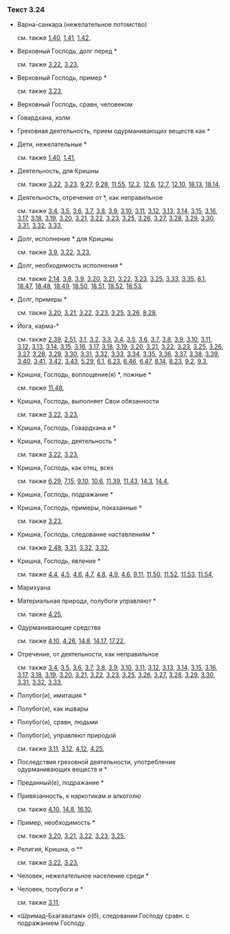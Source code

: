 ### Текст 3.24
	
- Варна-санкара (нежелательное потомство)

	см. также  [1.40](../01/0140.md),  [1.41](../01/0141.md),  [1.42](../01/0142.md), 
	
- Верховный Господь, долг перед \*

	см. также  [3.22](../03/0322.md),  [3.23](../03/0323.md), 
	
- Верховный Господь, пример \*

	см. также  [3.23](../03/0323.md), 
	
- Верховный Господь, сравн, человеком

	
- Говардхана, холм

	
- Греховная деятельность, прием одурманивающих веществ как \*

	
- Дети, нежелательные \*

	см. также  [1.40](../01/0140.md),  [1.41](../01/0141.md), 
	
- Деятельность, для Кришны

	см. также  [3.22](../03/0322.md),  [3.23](../03/0323.md),  [9.27](../09/0927.md),  [9.28](../09/0928.md),  [11.55](../11/1155.md),  [12.2](../12/1202.md),  [12.6](../12/1206.md),  [12.7](../12/1207.md),  [12.10](../12/1210.md),  [18.13](../18/1813.md),  [18.14](../18/1814.md), 
	
- Деятельность, отречение от \*, как неправильное

	см. также  [3.4](../03/0304.md),  [3.5](../03/0305.md),  [3.6](../03/0306.md),  [3.7](../03/0307.md),  [3.8](../03/0308.md),  [3.9](../03/0309.md),  [3.10](../03/0310.md),  [3.11](../03/0311.md),  [3.12](../03/0312.md),  [3.13](../03/0313.md),  [3.14](../03/0314.md),  [3.15](../03/0315.md),  [3.16](../03/0316.md),  [3.17](../03/0317.md),  [3.18](../03/0318.md),  [3.19](../03/0319.md),  [3.20](../03/0320.md),  [3.21](../03/0321.md),  [3.22](../03/0322.md),  [3.23](../03/0323.md),  [3.25](../03/0325.md),  [3.26](../03/0326.md),  [3.27](../03/0327.md),  [3.28](../03/0328.md),  [3.29](../03/0329.md),  [3.30](../03/0330.md),  [3.31](../03/0331.md),  [3.32](../03/0332.md),  [3.33](../03/0333.md), 
	
- Долг, исполнение \* для Кришны

	см. также  [3.9](../03/0309.md),  [3.22](../03/0322.md),  [3.23](../03/0323.md), 
	
- Долг, необходимость исполнения \*

	см. также  [2.14](../02/0214.md),  [3.8](../03/0308.md),  [3.9](../03/0309.md),  [3.20](../03/0320.md),  [3.21](../03/0321.md),  [3.22](../03/0322.md),  [3.23](../03/0323.md),  [3.25](../03/0325.md),  [3.33](../03/0333.md),  [3.35](../03/0335.md),  [6.1](../06/0601.md),  [18.47](../18/1847.md),  [18.48](../18/1848.md),  [18.49](../18/1849.md),  [18.50](../18/1850.md),  [18.51](../18/1851.md),  [18.52](../18/1852.md),  [18.53](../18/1853.md), 
	
- Долг, примеры \*

	см. также  [3.20](../03/0320.md),  [3.21](../03/0321.md),  [3.22](../03/0322.md),  [3.23](../03/0323.md),  [3.25](../03/0325.md),  [3.26](../03/0326.md),  [8.28](../08/0828.md), 
	
- Йога, карма-\*

	см. также  [2.39](../02/0239.md),  [2.51](../02/0251.md),  [3.1](../03/0301.md),  [3.2](../03/0302.md),  [3.3](../03/0303.md),  [3.4](../03/0304.md),  [3.5](../03/0305.md),  [3.6](../03/0306.md),  [3.7](../03/0307.md),  [3.8](../03/0308.md),  [3.9](../03/0309.md),  [3.10](../03/0310.md),  [3.11](../03/0311.md),  [3.12](../03/0312.md),  [3.13](../03/0313.md),  [3.14](../03/0314.md),  [3.15](../03/0315.md),  [3.16](../03/0316.md),  [3.17](../03/0317.md),  [3.18](../03/0318.md),  [3.19](../03/0319.md),  [3.20](../03/0320.md),  [3.21](../03/0321.md),  [3.22](../03/0322.md),  [3.23](../03/0323.md),  [3.25](../03/0325.md),  [3.26](../03/0326.md),  [3.27](../03/0327.md),  [3.28](../03/0328.md),  [3.29](../03/0329.md),  [3.30](../03/0330.md),  [3.31](../03/0331.md),  [3.32](../03/0332.md),  [3.33](../03/0333.md),  [3.34](../03/0334.md),  [3.35](../03/0335.md),  [3.36](../03/0336.md),  [3.37](../03/0337.md),  [3.38](../03/0338.md),  [3.39](../03/0339.md),  [3.40](../03/0340.md),  [3.41](../03/0341.md),  [3.42](../03/0342.md),  [3.43](../03/0343.md),  [5.29](../05/0529.md),  [6.1](../06/0601.md),  [6.23](../06/0623.md),  [6.46](../06/0646.md),  [6.47](../06/0647.md),  [8.14](../08/0814.md),  [8.23](../08/0823.md),  [9.2](../09/0902.md),  [9.3](../09/0903.md), 
	
- Кришна, Господь, воплощение(я) \*, ложные \*

	см. также  [11.48](../11/1148.md), 
	
- Кришна, Господь, выполняет Свои обязанности

	см. также  [3.22](../03/0322.md),  [3.23](../03/0323.md), 
	
- Кришна, Господь, Говардхана и \*

	
- Кришна, Господь, деятельность \*

	см. также  [3.22](../03/0322.md),  [3.23](../03/0323.md), 
	
- Кришна, Господь, как отец, всех

	см. также  [6.29](../06/0629.md),  [7.15](../07/0715.md),  [9.10](../09/0910.md),  [10.6](../10/1006.md),  [11.39](../11/1139.md),  [11.43](../11/1143.md),  [14.3](../14/1403.md),  [14.4](../14/1404.md), 
	
- Кришна, Господь, подражание \*

	
- Кришна, Господь, примеры, показанные \*

	см. также  [3.23](../03/0323.md), 
	
- Кришна, Господь, следование наставлениям \*

	см. также  [2.48](../02/0248.md),  [3.31](../03/0331.md),  [3.32](../03/0332.md),  [3.32](../03/0332.md), 
	
- Кришна, Господь, явление \*

	см. также  [4.4](../04/0404.md),  [4.5](../04/0405.md),  [4.6](../04/0406.md),  [4.7](../04/0407.md),  [4.8](../04/0408.md),  [4.9](../04/0409.md),  [4.6](../04/0406.md),  [9.11](../09/0911.md),  [11.50](../11/1150.md),  [11.52](../11/1152.md),  [11.53](../11/1153.md),  [11.54](../11/1154.md), 
	
- Марихуана

	
- Материальная природа, полубоги управляют \*

	см. также  [4.25](../04/0425.md), 
	
- Одурманивающие средства

	см. также  [4.10](../04/0410.md),  [4.26](../04/0426.md),  [14.8](../14/1408.md),  [14.17](../14/1417.md),  [17.22](../17/1722.md), 
	
- Отречение, от деятельности, как неправильное

	см. также  [3.4](../03/0304.md),  [3.5](../03/0305.md),  [3.6](../03/0306.md),  [3.7](../03/0307.md),  [3.8](../03/0308.md),  [3.9](../03/0309.md),  [3.10](../03/0310.md),  [3.11](../03/0311.md),  [3.12](../03/0312.md),  [3.13](../03/0313.md),  [3.14](../03/0314.md),  [3.15](../03/0315.md),  [3.16](../03/0316.md),  [3.17](../03/0317.md),  [3.18](../03/0318.md),  [3.19](../03/0319.md),  [3.20](../03/0320.md),  [3.21](../03/0321.md),  [3.22](../03/0322.md),  [3.23](../03/0323.md),  [3.25](../03/0325.md),  [3.26](../03/0326.md),  [3.27](../03/0327.md),  [3.28](../03/0328.md),  [3.29](../03/0329.md),  [3.30](../03/0330.md),  [3.31](../03/0331.md),  [3.32](../03/0332.md),  [3.33](../03/0333.md), 
	
- Полубог(и), имитация \*

	
- Полубог(и), как ишвары

	
- Полубог(и), сравн, людьми

	
- Полубог(и), управляют природой

	см. также  [3.11](../03/0311.md),  [3.12](../03/0312.md),  [4.12](../04/0412.md),  [4.25](../04/0425.md), 
	
- Последствия греховной деятельности, употребление одурманивающих веществ и \*

	
- Преданный(е), подражание \*

	
- Привязанность, к наркотикам и алкоголю

	см. также  [4.10](../04/0410.md),  [14.8](../14/1408.md),  [16.10](../16/1610.md), 
	
- Пример, необходимость \*

	см. также  [3.20](../03/0320.md),  [3.21](../03/0321.md),  [3.22](../03/0322.md),  [3.23](../03/0323.md),  [3.25](../03/0325.md), 
	
- Религия, Кришна, о \*\*

	см. также  [3.22](../03/0322.md),  [3.23](../03/0323.md), 
	
- Человек, нежелательное население среди \*

	
- Человек, полубоги и \*

	см. также  [3.11](../03/0311.md), 
	
- «Шримад-Бхагаватам» о(б), следовании Господу сравн. с подражанием Господу

